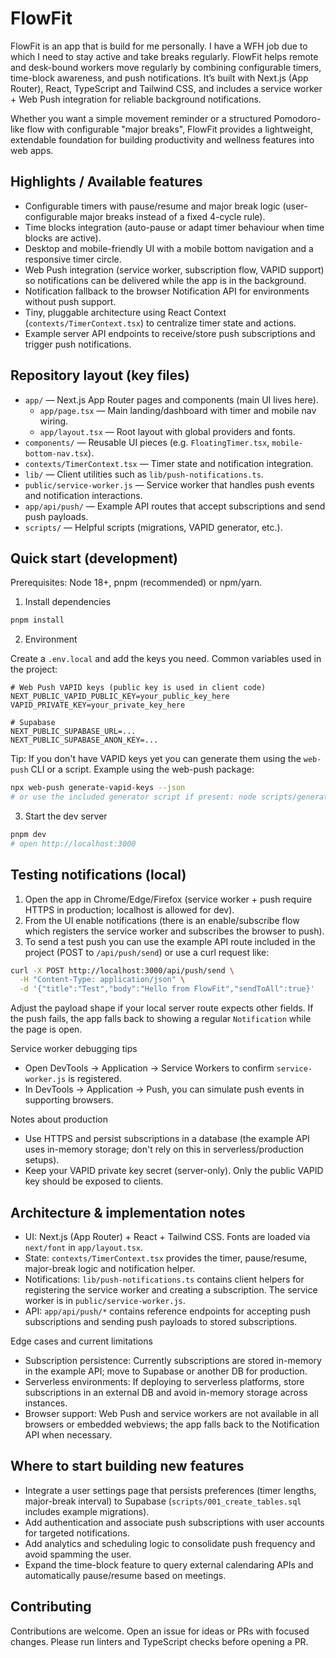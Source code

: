 # FlowFit

FlowFit is an app that is build for me personally. I have a WFH job due to which I need to stay active and take breaks regularly. FlowFit helps remote and desk-bound workers move regularly by combining configurable timers, time-block awareness, and push notifications. It’s built with Next.js (App Router), React, TypeScript and Tailwind CSS, and includes a service worker + Web Push integration for reliable background notifications.

Whether you want a simple movement reminder or a structured Pomodoro-like flow with configurable "major breaks", FlowFit provides a lightweight, extendable foundation for building productivity and wellness features into web apps.

## Highlights / Available features

- Configurable timers with pause/resume and major break logic (user-configurable major breaks instead of a fixed 4-cycle rule).
- Time blocks integration (auto-pause or adapt timer behaviour when time blocks are active).
- Desktop and mobile-friendly UI with a mobile bottom navigation and a responsive timer circle.
- Web Push integration (service worker, subscription flow, VAPID support) so notifications can be delivered while the app is in the background.
- Notification fallback to the browser Notification API for environments without push support.
- Tiny, pluggable architecture using React Context (`contexts/TimerContext.tsx`) to centralize timer state and actions.
- Example server API endpoints to receive/store push subscriptions and trigger push notifications.

## Repository layout (key files)

- `app/` — Next.js App Router pages and components (main UI lives here).
  - `app/page.tsx` — Main landing/dashboard with timer and mobile nav wiring.
  - `app/layout.tsx` — Root layout with global providers and fonts.
- `components/` — Reusable UI pieces (e.g. `FloatingTimer.tsx`, `mobile-bottom-nav.tsx`).
- `contexts/TimerContext.tsx` — Timer state and notification integration.
- `lib/` — Client utilities such as `lib/push-notifications.ts`.
- `public/service-worker.js` — Service worker that handles push events and notification interactions.
- `app/api/push/` — Example API routes that accept subscriptions and send push payloads.
- `scripts/` — Helpful scripts (migrations, VAPID generator, etc.).

## Quick start (development)

Prerequisites: Node 18+, pnpm (recommended) or npm/yarn.

1. Install dependencies

```bash
pnpm install
```

2. Environment

Create a `.env.local` and add the keys you need. Common variables used in the project:

```text
# Web Push VAPID keys (public key is used in client code)
NEXT_PUBLIC_VAPID_PUBLIC_KEY=your_public_key_here
VAPID_PRIVATE_KEY=your_private_key_here

# Supabase
NEXT_PUBLIC_SUPABASE_URL=...
NEXT_PUBLIC_SUPABASE_ANON_KEY=...
```

Tip: If you don't have VAPID keys yet you can generate them using the `web-push` CLI or a script. Example using the web-push package:

```bash
npx web-push generate-vapid-keys --json
# or use the included generator script if present: node scripts/generateVapidKeys.js
```

3. Start the dev server

```bash
pnpm dev
# open http://localhost:3000
```

## Testing notifications (local)

1. Open the app in Chrome/Edge/Firefox (service worker + push require HTTPS in production; localhost is allowed for dev).
2. From the UI enable notifications (there is an enable/subscribe flow which registers the service worker and subscribes the browser to push).
3. To send a test push you can use the example API route included in the project (POST to `/api/push/send`) or use a curl request like:

```bash
curl -X POST http://localhost:3000/api/push/send \
  -H "Content-Type: application/json" \
  -d '{"title":"Test","body":"Hello from FlowFit","sendToAll":true}'
```

Adjust the payload shape if your local server route expects other fields. If the push fails, the app falls back to showing a regular `Notification` while the page is open.

Service worker debugging tips

- Open DevTools → Application → Service Workers to confirm `service-worker.js` is registered.
- In DevTools → Application → Push, you can simulate push events in supporting browsers.

Notes about production

- Use HTTPS and persist subscriptions in a database (the example API uses in-memory storage; don't rely on this in serverless/production setups).
- Keep your VAPID private key secret (server-only). Only the public VAPID key should be exposed to clients.

## Architecture & implementation notes

- UI: Next.js (App Router) + React + Tailwind CSS. Fonts are loaded via `next/font` in `app/layout.tsx`.
- State: `contexts/TimerContext.tsx` provides the timer, pause/resume, major-break logic and notification helper.
- Notifications: `lib/push-notifications.ts` contains client helpers for registering the service worker and creating a subscription. The service worker is in `public/service-worker.js`.
- API: `app/api/push/*` contains reference endpoints for accepting push subscriptions and sending push payloads to stored subscriptions.

Edge cases and current limitations

- Subscription persistence: Currently subscriptions are stored in-memory in the example API; move to Supabase or another DB for production.
- Serverless environments: If deploying to serverless platforms, store subscriptions in an external DB and avoid in-memory storage across instances.
- Browser support: Web Push and service workers are not available in all browsers or embedded webviews; the app falls back to the Notification API when necessary.

## Where to start building new features

- Integrate a user settings page that persists preferences (timer lengths, major-break interval) to Supabase (`scripts/001_create_tables.sql` includes example migrations).
- Add authentication and associate push subscriptions with user accounts for targeted notifications.
- Add analytics and scheduling logic to consolidate push frequency and avoid spamming the user.
- Expand the time-block feature to query external calendaring APIs and automatically pause/resume based on meetings.

## Contributing

Contributions are welcome. Open an issue for ideas or PRs with focused changes. Please run linters and TypeScript checks before opening a PR.
